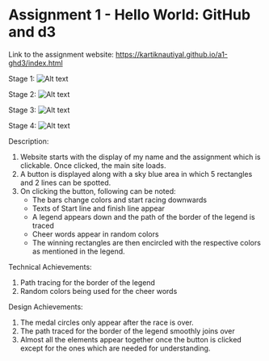 Assignment 1 - Hello World: GitHub and d3  
===
Link to the assignment website: https://kartiknautiyal.github.io/a1-ghd3/index.html

Stage 1:
![Alt text](https://github.com/kartiknautiyal/a1-ghd3/blob/master/ss1.PNG)

Stage 2:
![Alt text](https://github.com/kartiknautiyal/a1-ghd3/blob/master/ss2.PNG)

Stage 3:
![Alt text](https://github.com/kartiknautiyal/a1-ghd3/blob/master/ss3.PNG)

Stage 4: 
![Alt text](https://github.com/kartiknautiyal/a1-ghd3/blob/master/ss4.PNG)

Description: 
1. Website starts with the display of my name and the assignment which is clickable. Once clicked, the main site loads.
2. A button is displayed along with a sky blue area in which 5 rectangles and 2 lines can be spotted.
3. On clicking the button, following can be noted:
    - The bars change colors and start racing downwards
    - Texts of Start line and finish line appear
    - A legend appears down and the path of the border of the legend is traced 
    - Cheer words appear in random colors
    - The winning rectangles are then encircled with the respective colors as mentioned in the legend. 
        
Technical Achievements:
1. Path tracing for the border of the legend
2. Random colors being used for the cheer words

Design Achievements: 
1. The medal circles only appear after the race is over.
2. The path traced for the border of the legend smoothly joins over
3. Almost all the elements appear together once the button is clicked except for the ones which are needed for understanding.
